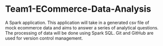 # Team1-ECommerce-Data-Analysis
A Spark application. This application will take in a generated csv file of mock ecommerce data and aims to answer a series of analytical questions. The processing of data will be done using Spark SQL. Git and GitHub are used for version control management.
